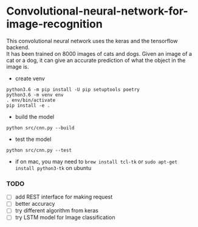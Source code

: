 # Convolutional-neural-network-for-image-recognition
This convolutional neural network uses the keras and the tensorflow backend.  
It has been trained on 8000 images of cats and dogs. Given an image of a cat or a dog, 
it can give an accurate prediction of what the object in the image is.


- create venv
```
python3.6 -m pip install -U pip setuptools poetry
python3.6 -m venv env
. env/bin/activate
pip install -e .
```
- build the model
```
python src/cnn.py --build
```
- test the model
```
python src/cnn.py --test
```
- if on mac, you may need to `brew install tcl-tk` or `sudo apt-get install python3-tk` on ubuntu


### TODO
- [ ] add REST interface for making request
- [ ] better accuracy
- [ ] try different algorithm from keras
- [ ] try LSTM model for Image classification
